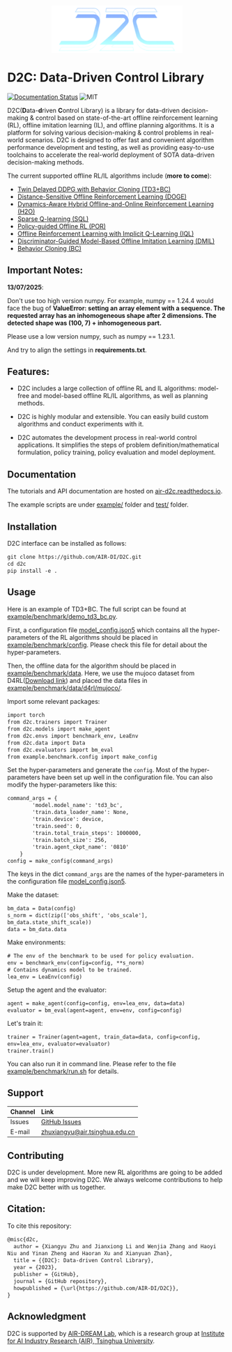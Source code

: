 <p align="center"><img align="center" width="300px" src="docs/_static/images/d2c-logo.png"></p>

# D2C: Data-Driven Control Library

[![Documentation Status](https://readthedocs.org/projects/air-d2c/badge/?version=latest)](https://air-d2c.readthedocs.io/en/latest/)
![MIT](https://img.shields.io/badge/license-MIT-blue)

D2C(**D**ata-**d**riven **C**ontrol Library) is a library for data-driven decision-making & control based on state-of-the-art offline reinforcement learning (RL), offline imitation learning (IL), and offline planning algorithms. It is a platform for solving various decision-making & control problems in real-world scenarios. D2C is designed to offer fast and convenient algorithm performance development and testing, as well as providing easy-to-use toolchains to accelerate the real-world deployment of SOTA data-driven decision-making methods.

The current supported offline RL/IL algorithms include (**more to come**):

- [Twin Delayed DDPG with Behavior Cloning (TD3+BC)](https://arxiv.org/pdf/2106.06860.pdf)
- [Distance-Sensitive Offline Reinforcement Learning (DOGE)](https://arxiv.org/abs/2205.11027.pdf)
- [Dynamics-Aware Hybrid Offline-and-Online Reinforcement Learning (H2O)](https://arxiv.org/abs/2206.13464.pdf)
- [Sparse Q-learning (SQL)](https://arxiv.org/abs/2303.15810)
- [Policy-guided Offline RL (POR)](https://arxiv.org/abs/2210.08323)
- [Offline Reinforcement Learning with Implicit Q-Learning (IQL)](https://arxiv.org/pdf/2110.06169.pdf)
- [Discriminator-Guided Model-Based Offline Imitation Learning (DMIL)](https://arxiv.org/abs/2207.00244)
- [Behavior Cloning (BC)](http://www.cse.unsw.edu.au/~claude/papers/MI15.pdf)

## Important Notes:
**13/07/2025**: 

Don't use too high version numpy. For example, numpy == 1.24.4 would face the bug of **ValueError: setting an array element with a sequence. The requested array has an inhomogeneous shape after 2 dimensions. The detected shape was (100, 7) + inhomogeneous part.**

Please use a low version numpy, such as numpy == 1.23.1.

And try to align the settings in **requirements.txt**.

## Features:

- D2C includes a large collection of offline RL and IL algorithms: model-free and model-based offline RL/IL algorithms, as well as planning methods. 

- D2C is highly modular and extensible. You can easily build custom algorithms and conduct experiments with it.

- D2C automates the development process in real-world control applications. It simplifies the steps of problem definition/mathematical formulation, policy training, policy evaluation and model deployment.

## Documentation

The tutorials and API documentation are hosted on [air-d2c.readthedocs.io](https://air-d2c.readthedocs.io/).

The example scripts are under [example/](./example/benchmark) folder and [test/](./test) folder.

## Installation
D2C interface can be installed as follows:
```commandline
git clone https://github.com/AIR-DI/D2C.git
cd d2c
pip install -e .
```

## Usage
Here is an example of TD3+BC. The full script can be found at [example/benchmark/demo_td3_bc.py](./example/benchmark/demo_td3_bc.py).

First, a configuration file [model_config.json5](./example/benchmark/config/model_config.json5) which contains all the hyper-parameters of the RL algorithms should be placed in [example/benchmark/config](./example/benchmark/config). Please check this file for detail about the hyper-parameters.

Then, the offline data for the algorithm should be placed in [example/benchmark/data](./example/benchmark/data). Here, we use the mujoco dataset from D4RL([Download link](http://rail.eecs.berkeley.edu/datasets/offline_rl/gym_mujoco_v2/)) and placed the data files in [example/benchmark/data/d4rl/mujoco/](./example/benchmark/data/d4rl/mujoco).

Import some relevant packages:
```
import torch
from d2c.trainers import Trainer
from d2c.models import make_agent
from d2c.envs import benchmark_env, LeaEnv
from d2c.data import Data
from d2c.evaluators import bm_eval
from example.benchmark.config import make_config
```

Set the hyper-parameters and generate the `config`. Most of the hyper-parameters have been set up well in the configuration file. You can also modify the hyper-parameters like this:
```
command_args = {
        'model.model_name': 'td3_bc',
        'train.data_loader_name': None,
        'train.device': device,
        'train.seed': 0,
        'train.total_train_steps': 1000000,
        'train.batch_size': 256,
        'train.agent_ckpt_name': '0810'
    }
config = make_config(command_args)
```
The keys in the dict ``command_args`` are the names of the hyper-parameters in the configuration file [model_config.json5](./example/benchmark/config/model_config.json5).

Make the dataset:
```
bm_data = Data(config)
s_norm = dict(zip(['obs_shift', 'obs_scale'], bm_data.state_shift_scale))
data = bm_data.data
```

Make environments:
```
# The env of the benchmark to be used for policy evaluation.
env = benchmark_env(config=config, **s_norm)
# Contains dynamics model to be trained.
lea_env = LeaEnv(config)
```

Setup the agent and the evaluator:
```
agent = make_agent(config=config, env=lea_env, data=data)
evaluator = bm_eval(agent=agent, env=env, config=config)
```

Let's train it:
```
trainer = Trainer(agent=agent, train_data=data, config=config, env=lea_env, evaluator=evaluator)
trainer.train()
```

You can also run it in command line. Please refer to the file [example/benchmark/run.sh](./example/benchmark/run.sh) for details.

## Support

| Channel | Link                                                 |
|:-|:-----------------------------------------------------|
| Issues | [GitHub Issues](https://github.com/AIR-DI/D2C/issues) |
|E-mail | zhuxiangyu@air.tsinghua.edu.cn |

[//]: # (## Roadmap)

## Contributing
D2C is under development. More new RL algorithms are going to be added and we will keep improving D2C. We always welcome contributions to help make D2C better with us together.

## Citation:

To cite this repository:

```
@misc{d2c,
  author = {Xiangyu Zhu and Jianxiong Li and Wenjia Zhang and Haoyi Niu and Yinan Zheng and Haoran Xu and Xianyuan Zhan},
  title = {{D2C}: Data-driven Control Library},
  year = {2023},
  publisher = {GitHub},
  journal = {GitHub repository},
  howpublished = {\url{https://github.com/AIR-DI/D2C}},
}
```

## Acknowledgment
D2C is supported by [AIR-DREAM Lab](https://air-dream.netlify.app/), which is a research group at [Institute for AI Industry Research (AIR), Tsinghua University](https://air.tsinghua.edu.cn/en/).
